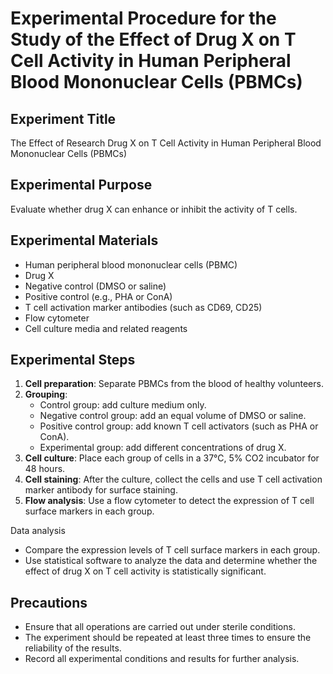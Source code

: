 # Experimental Procedure for the Study of the Effect of Drug X on T Cell Activity in Human Peripheral Blood Mononuclear Cells (PBMCs)

## Experiment Title
The Effect of Research Drug X on T Cell Activity in Human Peripheral Blood Mononuclear Cells (PBMCs)

## Experimental Purpose
Evaluate whether drug X can enhance or inhibit the activity of T cells.

## Experimental Materials
- Human peripheral blood mononuclear cells (PBMC)
- Drug X
- Negative control (DMSO or saline)
- Positive control (e.g., PHA or ConA)
- T cell activation marker antibodies (such as CD69, CD25)
- Flow cytometer
- Cell culture media and related reagents

## Experimental Steps
1. **Cell preparation**: Separate PBMCs from the blood of healthy volunteers.
2. **Grouping**:
   - Control group: add culture medium only.
   - Negative control group: add an equal volume of DMSO or saline.
   - Positive control group: add known T cell activators (such as PHA or ConA).
   - Experimental group: add different concentrations of drug X.
3. **Cell culture**: Place each group of cells in a 37℃, 5% CO2 incubator for 48 hours.
4. **Cell staining**: After the culture, collect the cells and use T cell activation marker antibody for surface staining.
5. **Flow analysis**: Use a flow cytometer to detect the expression of T cell surface markers in each group.

Data analysis
- Compare the expression levels of T cell surface markers in each group.
- Use statistical software to analyze the data and determine whether the effect of drug X on T cell activity is statistically significant.

## Precautions
- Ensure that all operations are carried out under sterile conditions.
- The experiment should be repeated at least three times to ensure the reliability of the results.
- Record all experimental conditions and results for further analysis.